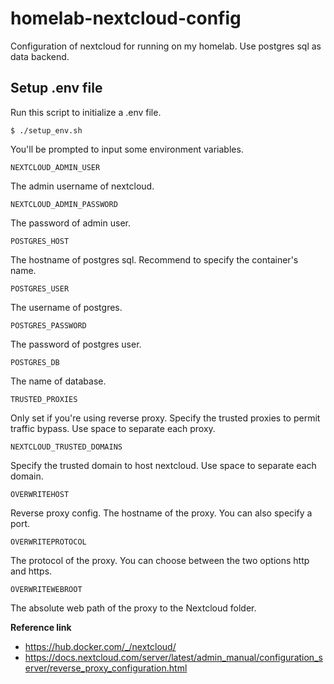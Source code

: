 # homelab-nextcloud-config

Configuration of nextcloud for running on my homelab. Use postgres sql as data backend.

## Setup .env file

Run this script to initialize a .env file.

```console
$ ./setup_env.sh
```

You'll be prompted to input some environment variables.

`NEXTCLOUD_ADMIN_USER`

The admin username of nextcloud.

`NEXTCLOUD_ADMIN_PASSWORD`

The password of admin user.

`POSTGRES_HOST`

The hostname of postgres sql. Recommend to specify the container's name.

`POSTGRES_USER`

The username of postgres.

`POSTGRES_PASSWORD`

The password of postgres user.

`POSTGRES_DB`

The name of database.

`TRUSTED_PROXIES`

Only set if you're using reverse proxy. Specify the trusted proxies to permit traffic bypass. Use space to separate each proxy.

`NEXTCLOUD_TRUSTED_DOMAINS`

Specify the trusted domain to host nextcloud. Use space to separate each domain.

`OVERWRITEHOST`

Reverse proxy config. The hostname of the proxy. You can also specify a port.

`OVERWRITEPROTOCOL`

The protocol of the proxy. You can choose between the two options http and https.

`OVERWRITEWEBROOT`

The absolute web path of the proxy to the Nextcloud folder.

**Reference link**

- https://hub.docker.com/_/nextcloud/
- https://docs.nextcloud.com/server/latest/admin_manual/configuration_server/reverse_proxy_configuration.html
